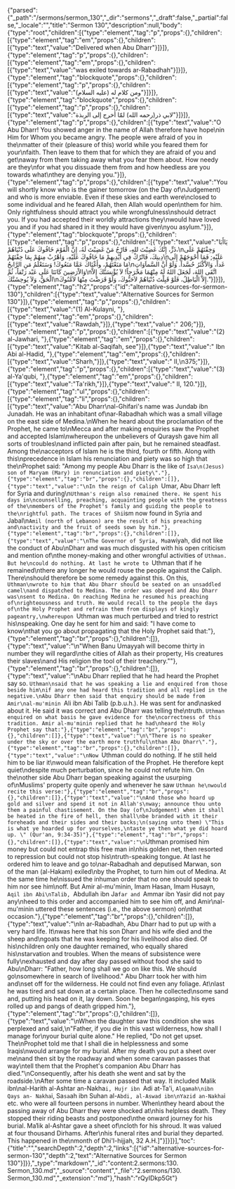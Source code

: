{"parsed":{"_path":"/sermons/sermon_130","_dir":"sermons","_draft":false,"_partial":false,"_locale":"","title":"Sermon 130","description":null,"body":{"type":"root","children":[{"type":"element","tag":"p","props":{},"children":[{"type":"element","tag":"em","props":{},"children":[{"type":"text","value":"Delivered when Abu Dharr"}]}]},{"type":"element","tag":"p","props":{},"children":[{"type":"element","tag":"em","props":{},"children":[{"type":"text","value":"was exiled towards ar-Rabadhah"}]}]},{"type":"element","tag":"blockquote","props":{},"children":[{"type":"element","tag":"p","props":{},"children":[{"type":"text","value":"ومن كلام له (عليه السلام)"}]}]},{"type":"element","tag":"blockquote","props":{},"children":[{"type":"element","tag":"p","props":{},"children":[{"type":"text","value":"لابي ذر(رحمه الله) لمّا أخرج إلى الربذة"}]}]},{"type":"element","tag":"p","props":{},"children":[{"type":"text","value":"O Abu Dharr! You showed anger in the name of Allah therefore have hope\nin Him for Whom you became angry. The people were afraid of you in the\nmatter of their (pleasure of this) world while you feared them for your\nfaith. Then leave to them that for which they are afraid of you and get\naway from them taking away what you fear them about. How needy are they\nfor what you dissuade them from and how heedless are you towards what\nthey are denying you."}]},{"type":"element","tag":"p","props":{},"children":[{"type":"text","value":"You will shortly know who is the gainer tomorrow (on the Day of\nJudgement) and who is more enviable. Even if these skies and earth were\nclosed to some individual and he feared Allah, then Allah would open\nthem for him. Only rightfulness should attract you while wrongfulness\nshould detract you. If you had accepted their worldly attractions they\nwould have loved you and if you had shared in it they would have given\nyou asylum."}]},{"type":"element","tag":"blockquote","props":{},"children":[{"type":"element","tag":"p","props":{},"children":[{"type":"text","value":"يَاأَبَا ذَرٍّ، إِنَّكَ غَضِبْتَ للهِ، فَارْجُ مَنْ غَضِبْتَ لَهُ، إِنَّ الْقَوْمَ خَافُوكَ عَلَى دُنْيَاهُمْ،\nوَخِفْتَهُمْ عَلَى دِينِكَ، فَاتْرُكْ فِي أَيْدِيهِمْ مَا خَافُوكَ عَلَيْهِ، وَاهْرُبْ مِنهُمْ بِمَا خِفْتَهُمْ\nعَلَيْهِ; فَمَا أَحْوَجَهُمْ إِلَى مَا مَنَعْتَهُمْ، وأَغْنَاكَ عَمَّا مَنَعُوكَ! وَسَتَعْلَمُ مَنِ الرَّابحُ\nغَداً، وَالاْكْثَرُ حُسَّداً. وَلَوْ أَنَّ السَّماَوَاتِ وَالاْرَضِينَ كَانَتَا عَلَى عَبْد رَتْقاً، ثُمَّ\nاتَّقَى اللهَ، لَجَعَلَ اللهُ لَهُ مِنْهُمَا مَخْرَجاً! لاَ يُؤْنِسَنَّكَ إِلاَّ الْحَقُّ، وَلاَ يُوحِشَنَّكَ\nإِلاَّ الْبَاطِلُ، فَلَوْ قَبِلْتَ دُنْيَاهُمْ لاَحَبُّوكَ، وَلَوْ قَرَضْتَ مِنْهَا لاَمَّنُوكَ."}]}]},{"type":"element","tag":"h2","props":{"id":"alternative-sources-for-sermon-130"},"children":[{"type":"text","value":"Alternative Sources for Sermon 130"}]},{"type":"element","tag":"p","props":{},"children":[{"type":"text","value":"(1) Al-Kulayni, "},{"type":"element","tag":"em","props":{},"children":[{"type":"text","value":"Rawdah,"}]},{"type":"text","value":" 206;"}]},{"type":"element","tag":"p","props":{},"children":[{"type":"text","value":"(2) al-Jawhari, "},{"type":"element","tag":"em","props":{},"children":[{"type":"text","value":"Kitab al-Saqifah, see"}]},{"type":"text","value":" Ibn Abi al-Hadid, "},{"type":"element","tag":"em","props":{},"children":[{"type":"text","value":"Sharh,"}]},{"type":"text","value":" II,\n375;"}]},{"type":"element","tag":"p","props":{},"children":[{"type":"text","value":"(3) al-Ya'qubi, "},{"type":"element","tag":"em","props":{},"children":[{"type":"text","value":"Ta'rikh,"}]},{"type":"text","value":" II, 120."}]},{"type":"element","tag":"ul","props":{},"children":[{"type":"element","tag":"li","props":{},"children":[{"type":"text","value":"Abu Dharr\nal-Ghifari's name was Jundab ibn Junadah. He was an inhabitant of\nar-Rabadhah which was a small village on the east side of Medina.\nWhen he heard about the proclamation of the Prophet, he came to\nMecca and after making enquiries saw the Prophet and accepted Islam\nwhereupon the unbelievers of Quraysh gave him all sorts of troubles\nand inflicted pain after pain, but he remained steadfast. Among the\nacceptors of Islam he is the third, fourth or fifth. Along with this\nprecedence in Islam his renunciation and piety was so high that the\nProphet said: \"Among my people Abu Dharr is the like of `Isa\n(Jesus) son of Maryam (Mary) in renunciation and piety\"."},{"type":"element","tag":"br","props":{},"children":[]},{"type":"text","value":"\nIn the reign of Caliph `Umar, Abu Dharr left for Syria and during\n`Uthman's reign also remained there. He spent his days in\ncounselling, preaching, acquainting people with the greatness of the\nmembers of the Prophet's family and guiding the people to the\nrightful path. The traces of Shi`ism now found in Syria and Jabal\n`Amil (north of Lebanon) are the result of his preaching and\nactivity and the fruit of seeds sown by him."},{"type":"element","tag":"br","props":{},"children":[]},{"type":"text","value":"\nThe Governor of Syria, Mu`awiyah, did not like the conduct of Abu\nDharr and was much disgusted with his open criticism and mention of\nthe money-making and other wrongful activities of `Uthman. But he\ncould do nothing. At last he wrote to `Uthman that if he remained\nthere any longer he would rouse the people against the Caliph. There\nshould therefore be some remedy against this. On this, `Uthman\nwrote to him that Abu Dharr should be seated on an unsaddled camel\nand dispatched to Medina. The order was obeyed and Abu Dharr was\nsent to Medina. On reaching Medina he resumed his preaching of\nrighteousness and truth. He would recall to the people the days of\nthe Holy Prophet and refrain them from displays of kingly pageantry,\nwhereupon `Uthman was much perturbed and tried to restrict his\nspeaking. One day he sent for him and said: \"I have come to know\nthat you go about propagating that the Holy Prophet said that:"},{"type":"element","tag":"br","props":{},"children":[]},{"type":"text","value":"\n\"When Banu Umayyah will become thirty in number they will regard\nthe cities of Allah as their property, His creatures their slaves\nand His religion the tool of their treachery.\""},{"type":"element","tag":"br","props":{},"children":[]},{"type":"text","value":"\nAbu Dharr replied that he had heard the Prophet say so. `Uthman\nsaid that he was speaking a lie and enquired from those beside him\nif any one had heard this tradition and all replied in the negative.\nAbu Dharr then said that enquiry should be made from Amir\nal-mu'minin `Ali ibn Abi Talib (p.b.u.h.). He was sent for and\nasked about it. He said it was correct and Abu Dharr was telling the\ntruth. `Uthman enquired on what basis he gave evidence for the\ncorrectness of this tradition. Amir al-mu'minin replied that he had\nheard the Holy Prophet say that:"},{"type":"element","tag":"br","props":{},"children":[]},{"type":"text","value":"\n\"There is no speaker under the sky or over the earth more truthful\nthan Abu Dharr\"."},{"type":"element","tag":"br","props":{},"children":[]},{"type":"text","value":"\nNow `Uthman could do nothing. If he still held him to be liar it\nwould mean falsification of the Prophet. He therefore kept quiet\ndespite much perturbation, since he could not refute him. On the\nother side Abu Dharr began speaking against the usurping of\nMuslims' property quite openly and whenever he saw `Uthman he\nwould recite this verse:"},{"type":"element","tag":"br","props":{},"children":[]},{"type":"text","value":"\nAnd those who hoard up gold and silver and spend it not in Allah's\nway; announce thou unto them a painful chastisement. On the Day (of\nJudgement) when it shall be heated in the fire of hell, then shall\nbe branded with it their foreheads and their sides and their backs;\n(saying unto them) \"This is what ye hoarded up for yourselves,\ntaste ye then what ye did hoard up. \" (Qur'an, 9:34-35)"},{"type":"element","tag":"br","props":{},"children":[]},{"type":"text","value":"\n`Uthman promised him money but could not entrap this free man in\nhis golden net, then resorted to repression but could not stop his\ntruth-speaking tongue. At last he ordered him to leave and go to\nar-Rabadhah and deputised Marwan, son of the man (al-Hakam) exiled\nby the Prophet, to turn him out of Medina. At the same time he\nissued the inhuman order that no one should speak to him nor see him\noff. But Amir al-mu'minin, Imam Hasan, Imam Husayn, `Aqil ibn Abi\nTalib, `Abdullah ibn Ja`far and `Ammar ibn Yasir did not pay any\nheed to this order and accompanied him to see him off, and Amir\nal-mu'minin uttered these sentences (i.e., the above sermon) on\nthat occasion."},{"type":"element","tag":"br","props":{},"children":[]},{"type":"text","value":"\nIn ar-Rabadhah, Abu Dharr had to put up with a very hard life. It\nwas here that his son Dharr and his wife died and the sheep and\ngoats that he was keeping for his livelihood also died. Of his\nchildren only one daughter remained, who equally shared his\nstarvation and troubles. When the means of subsistence were fully\nexhausted and day after day passed without food she said to Abu\nDharr: \"Father, how long shall we go on like this. We should go\nsomewhere in search of livelihood.\" Abu Dharr took her with him and\nset off for the wilderness. He could not find even any foliage. At\nlast he was tired and sat down at a certain place. Then he collected\nsome sand and, putting his head on it, lay down. Soon he began\ngasping, his eyes rolled up and pangs of death gripped him."},{"type":"element","tag":"br","props":{},"children":[]},{"type":"text","value":"\nWhen the daughter saw this condition she was perplexed and said,\n\"Father, if you die in this vast wilderness, how shall I manage for\nyour burial quite alone.\" He replied, \"Do not get upset. The\nProphet told me that I shall die in helplessness and some Iraqis\nwould arrange for my burial. After my death you put a sheet over me\nand then sit by the roadway and when some caravan passes that way\ntell them that the Prophet's companion Abu Dharr has died.\"\nConsequently, after his death she went and sat by the roadside.\nAfter some time a caravan passed that way. It included Malik ibn\nal-Harith al-Ashtar an-Nakha`i, Hujr ibn `Adi at-Ta'i, `Alqamah\nibn Qays an- Nakha`i, Sa`sa`ah ibn Suhan al-`Abdi, al-Aswad ibn\nYazid an-Nakha`i etc. who were all fourteen persons in number. When\nthey heard about the passing away of Abu Dharr they were shocked at\nhis helpless death. They stopped their riding beasts and postponed\nthe onward journey for his burial. Ma1ik al-Ashtar gave a sheet of\ncloth for his shroud. It was valued at four thousand Dirhams. After\nhis funeral rites and burial they departed. This happened in the\nmonth of Dhi'l-hijjah, 32 A.H.]"}]}]}],"toc":{"title":"","searchDepth":2,"depth":2,"links":[{"id":"alternative-sources-for-sermon-130","depth":2,"text":"Alternative Sources for Sermon 130"}]}},"_type":"markdown","_id":"content:2.sermons:130. Sermon_130.md","_source":"content","_file":"2.sermons/130. Sermon_130.md","_extension":"md"},"hash":"rQyIDkp5Gt"}